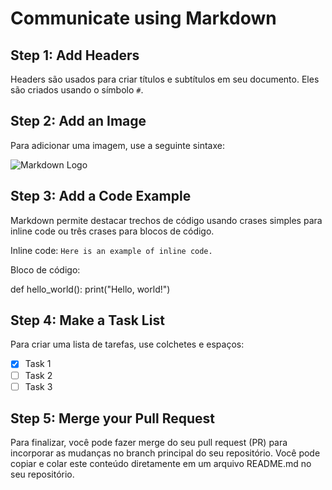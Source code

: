 # Communicate using Markdown

## Step 1: Add Headers
Headers são usados para criar títulos e subtítulos em seu documento. Eles são criados usando o símbolo `#`.

## Step 2: Add an Image
Para adicionar uma imagem, use a seguinte sintaxe:

![Markdown Logo](https://upload.wikimedia.org/wikipedia/commons/4/48/Markdown-mark.svg)

## Step 3: Add a Code Example
Markdown permite destacar trechos de código usando crases simples para inline code ou três crases para blocos de código.

Inline code:
`Here is an example of inline code.`

Bloco de código:

def hello_world():
print("Hello, world!")


## Step 4: Make a Task List
Para criar uma lista de tarefas, use colchetes e espaços:

- [x] Task 1
- [ ] Task 2
- [ ] Task 3

## Step 5: Merge your Pull Request
Para finalizar, você pode fazer merge do seu pull request (PR) para incorporar as mudanças no branch principal do seu repositório.
Você pode copiar e colar este conteúdo diretamente em um arquivo README.md no seu repositório.
